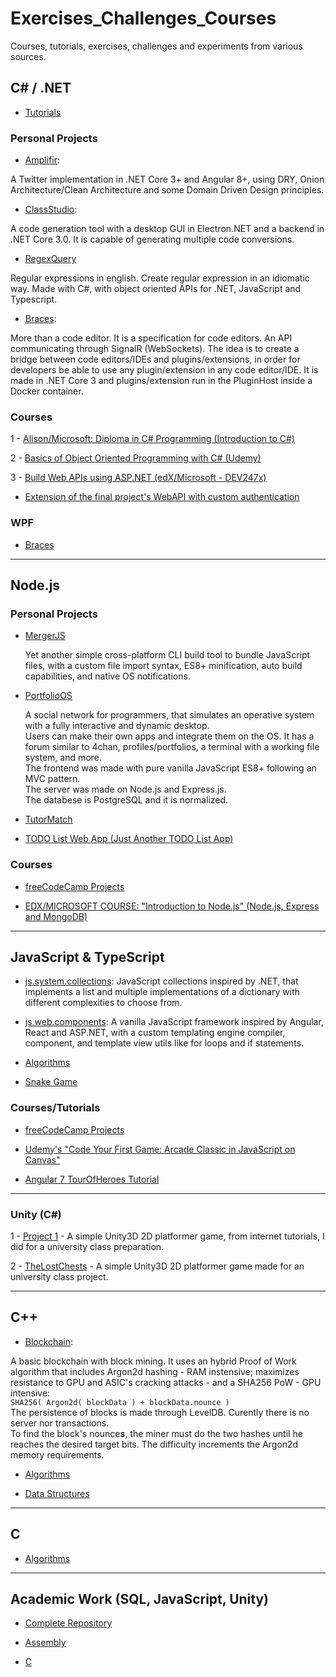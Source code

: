# Exercises_Challenges_Courses
Courses, tutorials, exercises, challenges and experiments from various sources.

## C# / .NET

- [Tutorials](https://github.com/joao-neves95/Exercises_Challenges_Courses/tree/master/CSharp/Personal-Projects/Tutorials)

### Personal Projects

 - [Amplifir](https://github.com/joao-neves95/Amplifir):

A Twitter implementation in .NET Core 3+ and Angular 8+, using DRY, Onion Architecture/Clean Architecture and some Domain Driven Design principles.

 - [ClassStudio](https://github.com/joao-neves95/ClassStudio):

A code generation tool with a desktop GUI in Electron.NET and a backend in .NET Core 3.0.
It is capable of generating multiple code conversions.

 - [RegexQuery](https://github.com/joao-neves95/RegexQuery)

Regular expressions in english. Create regular expression in an idiomatic way.
Made with C#, with object oriented APIs for .NET, JavaScript and Typescript.

 - [Braces](https://github.com/joao-neves95/Braces):

 More than a code editor. It is a specification for code editors.
 An API communicating through SignalR (WebSockets).
 The idea is to create a bridge between code editors/IDEs and plugins/extensions,
 in order for developers be able to use any plugin/extension in any code editor/IDE.
 It is made in .NET Core 3 and plugins/extension run in the PluginHost inside a Docker container.

### Courses

1 - [Alison/Microsoft: Diploma in C# Programming (Introduction to C#)](https://github.com/joao-neves95/Exercises_Challenges_Courses/tree/master/CSharp/Diploma-in-CSharp-Programming_Alison-Microsoft)

2 - [Basics of Object Oriented Programming with C# (Udemy)](https://github.com/joao-neves95/Exercises_Challenges_Courses/tree/master/CSharp/Basics-of-Object-Oriented-Programming-with-C%23_Udemy)

3 - [Build Web APIs using ASP.NET (edX/Microsoft - DEV247x)](https://github.com/joao-neves95/Exercises_Challenges_Courses/tree/master/CSharp/Build-Web-APIs-using-ASP.NET_edX-Microsoft)
  - [Extension of the final project's WebAPI with custom authentication](https://github.com/joao-neves95/Exercises_Challenges_Courses/tree/master/CSharp/Personal-Projects/Tutorials/ASPNETCore2.WebServer)

### WPF

 - [Braces](https://github.com/joao-neves95/Braces)

 ---

 ## Node.js

### Personal Projects

- [MergerJS](https://github.com/joao-neves95/merger-js)

  Yet another simple cross-platform CLI build tool to bundle JavaScript files, with a custom file import syntax, ES8+ minification, auto   build capabilities, and native OS notifications.

- [PortfolioOS](https://github.com/joao-neves95/portfolio-os)

  A social network for programmers, that simulates an operative system with a fully interactive and dynamic desktop.\
  Users can make their own apps and integrate them on the OS. It has a forum similar to 4chan, profiles/portfolios, a terminal with a working file system, and more.\
  The frontend was made with pure vanilla JavaScript ES8+ following an MVC pattern.\
  The server was made on Node.js and Express.js.\
  The databese is PostgreSQL and it is normalized.

- [TutorMatch](https://github.com/joao-neves95/Exercises_Challenges_Courses/tree/master/Node.js/Personal-Projects/TutorMatch)

- [TODO List Web App (Just Another TODO List App)](https://github.com/joao-neves95/Exercises_Challenges_Courses/tree/master/Node.js/Personal-Projects/TODO-list_web-app/app_mssqlVersion)

### Courses

- [freeCodeCamp Projects](https://github.com/joao-neves95/Exercises_Challenges_Courses/tree/master/freeCodeCampProjects)

- [EDX/MICROSOFT COURSE: "Introduction to Node.js" (Node.js, Express and MongoDB)](https://github.com/joao-neves95/Exercises_Challenges_Courses/tree/master/Node.js/Introduction-to-NodeJS-edX_Microsoft)

---

## JavaScript & TypeScript

- [js.system.collections](https://github.com/joao-neves95/js.system.collections):
JavaScript collections inspired by .NET, that implements a list and multiple implementations of a dictionary with different complexities to choose from.

- [js.web.components](https://github.com/joao-neves95/js.web.components): A vanilla JavaScript framework inspired by Angular, React and ASP.NET, with a custom templating engine compiler, component, and template view utils like for loops and if statements.

- [Algorithms](https://github.com/joao-neves95/Exercises_Challenges_Courses/tree/master/JavaScript)

- [Snake Game](https://github.com/joao-neves95/Exercises_Challenges_Courses/tree/master/JavaScript/Snake-Game)

### Courses/Tutorials

- [freeCodeCamp Projects](https://github.com/joao-neves95/Exercises_Challenges_Courses/tree/master/freeCodeCampProjects)

- [Udemy's "Code Your First Game: Arcade Classic in JavaScript on Canvas"](https://github.com/joao-neves95/Exercises_Challenges_Courses/tree/master/JavaScript/Code-Your-First-Game_Udemy)

- [Angular 7 TourOfHeroes Tutorial](https://github.com/joao-neves95/Exercises_Challenges_Courses/tree/master/TypeScript/angular-07_tour-of-heroes)

---

### Unity (C#)

1 - [Project 1](https://github.com/joao-neves95/Exercises_Challenges_Courses/tree/master/Unity/Project1) - A simple Unity3D 2D platformer game, from internet tutorials, I did for a university class preparation.

2 - [TheLostChests](https://github.com/joao-neves95/academic-work/tree/master/Unity/TheLostChests) - A simple Unity3D 2D platformer game made for an university class project.

---

## C++

- [Blockchain](https://github.com/joao-neves95/Exercises_Challenges_Courses/tree/master/C%2B%2B/Blockchain):

A basic blockchain with block mining. It uses an hybrid Proof of Work algorithm that
includes Argon2d hashing - RAM instensive; maximizes resistance to GPU and ASIC's
cracking attacks - and a SHA256 PoW - GPU intensive:<br/>
```SHA256( Argon2d( blockData ) + blockData.nounce )```<br/>
The persistence of blocks is made through LevelDB.
Curently there is no server nor transactions.<br/>
To find the block's nounce**s**, the miner must do the two hashes until he reaches the desired target bits. The difficulty increments the Argon2d memory requirements.<br/>

- [Algorithms](https://github.com/joao-neves95/Exercises_Challenges_Courses/tree/master/C%2B%2B/Algorithms)

- [Data Structures](https://github.com/joao-neves95/Exercises_Challenges_Courses/tree/master/C%2B%2B/Data-Structures)

---

## C

- [Algorithms](https://github.com/joao-neves95/Exercises_Challenges_Courses/tree/master/C)

---

## Academic Work (SQL, JavaScript, Unity)

- [Complete Repository](https://github.com/joao-neves95/Exercises_Challenges_Courses/tree/master/academic-work)

- [Assembly](https://github.com/joao-neves95/Exercises_Challenges_Courses/tree/master/academic-work/Assembly)

- [C](https://github.com/joao-neves95/Exercises_Challenges_Courses/tree/master/academic-work/C)
